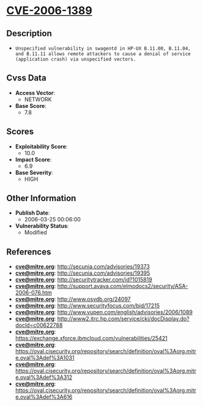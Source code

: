 
# [CVE-2006-1389](https://cve.mitre.org/cgi-bin/cvename.cgi?name=CVE-2006-1389)

## Description

- `Unspecified vulnerability in swagentd in HP-UX B.11.00, B.11.04, and B.11.11 allows remote attackers to cause a denial of service (application crash) via unspecified vectors.`

## Cvss Data

- **Access Vector**:
  - NETWORK
- **Base Score**:
  - 7.8

## Scores

- **Exploitability Score**:
  - 10.0
- **Impact Score**:
  - 6.9
- **Base Severity**:
  - HIGH

## Other Information

- **Publish Date**:
  - 2006-03-25 00:06:00
- **Vulnerability Status**:
  - Modified

## References

- **cve@mitre.org**: http://secunia.com/advisories/19373
- **cve@mitre.org**: http://secunia.com/advisories/19395
- **cve@mitre.org**: http://securitytracker.com/id?1015819
- **cve@mitre.org**: http://support.avaya.com/elmodocs2/security/ASA-2006-076.htm
- **cve@mitre.org**: http://www.osvdb.org/24097
- **cve@mitre.org**: http://www.securityfocus.com/bid/17215
- **cve@mitre.org**: http://www.vupen.com/english/advisories/2006/1089
- **cve@mitre.org**: http://www2.itrc.hp.com/service/cki/docDisplay.do?docId=c00622788
- **cve@mitre.org**: https://exchange.xforce.ibmcloud.com/vulnerabilities/25421
- **cve@mitre.org**: https://oval.cisecurity.org/repository/search/definition/oval%3Aorg.mitre.oval%3Adef%3A1031
- **cve@mitre.org**: https://oval.cisecurity.org/repository/search/definition/oval%3Aorg.mitre.oval%3Adef%3A312
- **cve@mitre.org**: https://oval.cisecurity.org/repository/search/definition/oval%3Aorg.mitre.oval%3Adef%3A616
